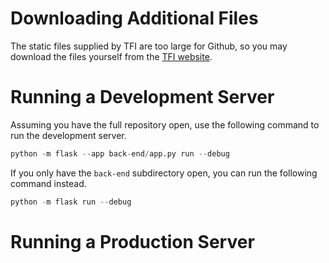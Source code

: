 # Downloading Additional Files
The static files supplied by TFI are too large for Github, so you may download the files yourself from the [TFI website](https://www.transportforireland.ie/transitData/PT_Data.html).

# Running a Development Server
Assuming you have the full repository open, use the following command to run the development server.
```py
python -m flask --app back-end/app.py run --debug
```
If you only have the `back-end` subdirectory open, you can run the following command instead.
```py
python -m flask run --debug
```
# Running a Production Server
